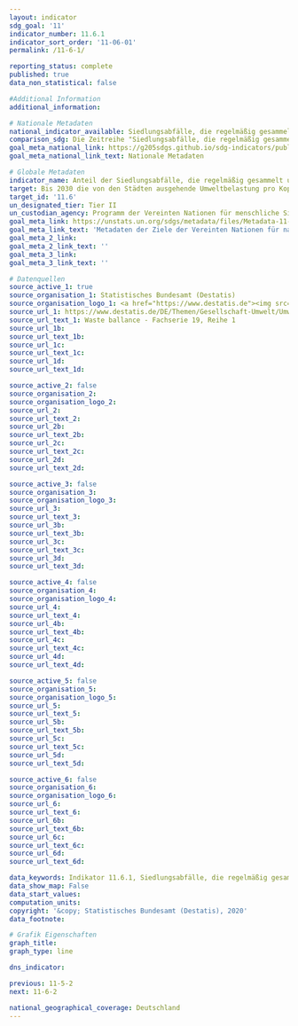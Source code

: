 ```yaml
---
layout: indicator
sdg_goal: '11'
indicator_number: 11.6.1
indicator_sort_order: '11-06-01'
permalink: /11-6-1/

reporting_status: complete
published: true
data_non_statistical: false

#Additional Information
additional_information: 

# Nationale Metadaten
national_indicator_available: Siedlungsabfälle, die regelmäßig gesammelt und behandelt werden <br> Erzeugte Siedlungsabfälle
comparison_sdg: Die Zeitreihe "Siedlungsabfälle, die regelmäßig gesammelt und behandelt werden" entspricht der internationalen Metadatenbeschreibung. Die Zeitreihe "Erzeugte Siedlungsabfälle" stellt einen zusätzlichen Indikator dar
goal_meta_national_link: https://g205sdgs.github.io/sdg-indicators/public/MetaDe/11.6.1.pdf
goal_meta_national_link_text: Nationale Metadaten

# Globale Metadaten
indicator_name: Anteil der Siedlungsabfälle, die regelmäßig gesammelt und ordnungsgemäß entsorgt werden, an den insgesamt erzeugten Siedlungsabfällen, nach Städten
target: Bis 2030 die von den Städten ausgehende Umweltbelastung pro Kopf senken, unter anderem mit besonderer Aufmerksamkeit auf der Luftqualität und der kommunalen und sonstigen Abfallbehandlung
target_id: '11.6'
un_designated_tier: Tier II
un_custodian_agency: Programm der Vereinten Nationen für menschliche Siedlungen (UN-HABITAT)
goal_meta_link: https://unstats.un.org/sdgs/metadata/files/Metadata-11-06-01.pdf
goal_meta_link_text: 'Metadaten der Ziele der Vereinten Nationen für nachhaltige Entwicklung'
goal_meta_2_link: 
goal_meta_2_link_text: ''
goal_meta_3_link: 
goal_meta_3_link_text: ''

# Datenquellen
source_active_1: true
source_organisation_1: Statistisches Bundesamt (Destatis)
source_organisation_logo_1: <a href="https://www.destatis.de"><img src="https://g205sdgs.github.io/sdg-indicators/public/logos/destatis.png" alt="Logo destatis" /></a>
source_url_1: https://www.destatis.de/DE/Themen/Gesellschaft-Umwelt/Umwelt/Abfallwirtschaft/Publikationen/Downloads-Abfallwirtschaft/abfallentsorgung-2190100167004.html
source_url_text_1: Waste ballance - Fachserie 19, Reihe 1
source_url_1b: 
source_url_text_1b: 
source_url_1c: 
source_url_text_1c: 
source_url_1d: 
source_url_text_1d: 

source_active_2: false
source_organisation_2: 
source_organisation_logo_2: 
source_url_2: 
source_url_text_2: 
source_url_2b: 
source_url_text_2b: 
source_url_2c: 
source_url_text_2c: 
source_url_2d: 
source_url_text_2d: 

source_active_3: false
source_organisation_3: 
source_organisation_logo_3: 
source_url_3: 
source_url_text_3: 
source_url_3b: 
source_url_text_3b: 
source_url_3c: 
source_url_text_3c: 
source_url_3d: 
source_url_text_3d: 

source_active_4: false
source_organisation_4: 
source_organisation_logo_4: 
source_url_4: 
source_url_text_4: 
source_url_4b: 
source_url_text_4b: 
source_url_4c: 
source_url_text_4c: 
source_url_4d: 
source_url_text_4d: 

source_active_5: false
source_organisation_5: 
source_organisation_logo_5: 
source_url_5: 
source_url_text_5: 
source_url_5b: 
source_url_text_5b: 
source_url_5c: 
source_url_text_5c: 
source_url_5d: 
source_url_text_5d: 

source_active_6: false
source_organisation_6: 
source_organisation_logo_6: 
source_url_6: 
source_url_text_6: 
source_url_6b: 
source_url_text_6b: 
source_url_6c: 
source_url_text_6c: 
source_url_6d: 
source_url_text_6d: 

data_keywords: Indikator 11.6.1, Siedlungsabfälle, die regelmäßig gesammelt und behandelt werden, Erzeugte Siedlungsabfälle, Programm der Vereinten Nationen für menschliche Siedlungen (UN-Habitat), Statistischen Division der VN (UNSD)
data_show_map: False
data_start_values: 
computation_units: 
copyright: '&copy; Statistisches Bundesamt (Destatis), 2020'
data_footnote: 

# Grafik Eigenschaften
graph_title: 
graph_type: line

dns_indicator: 

previous: 11-5-2
next: 11-6-2

national_geographical_coverage: Deutschland
---
```


